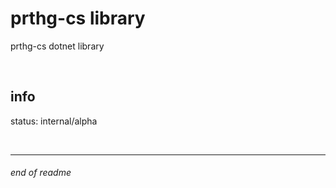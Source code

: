 # prthg-cs library

prthg-cs dotnet library 

<br>

## info

status: internal/alpha

<br>

---

###### end of readme